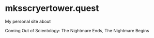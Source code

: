 # mksscryertower.quest

My personal site about

Coming Out of Scientology: The Nightmare Ends, The Nightmare Begins
